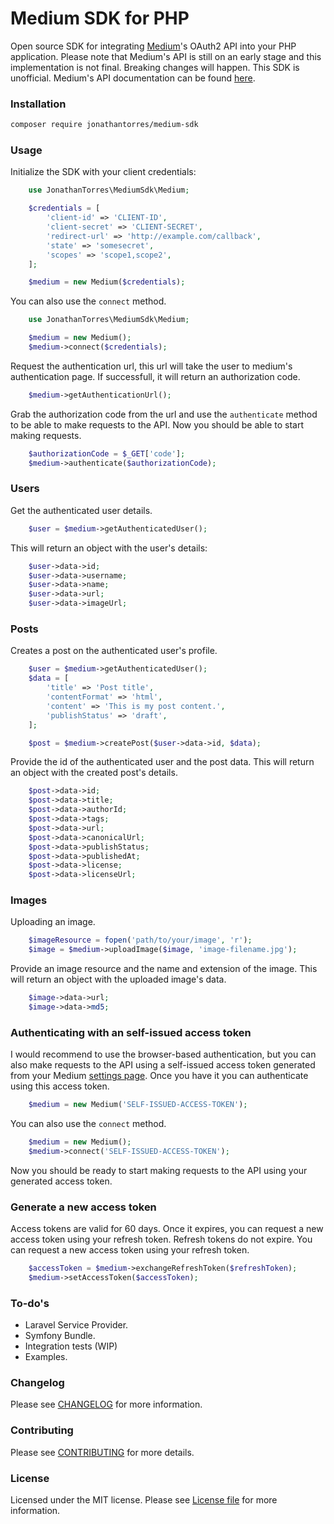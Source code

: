 Medium SDK for PHP
================
Open source SDK for integrating [Medium](https://medium.com)'s OAuth2 API into your PHP application. Please note that Medium's API is still on an early stage and this implementation is not final. Breaking changes will happen. This SDK is unofficial. Medium's API documentation can be found [here](https://github.com/Medium/medium-api-docs).

### Installation
```bash
composer require jonathantorres/medium-sdk
```

### Usage
Initialize the SDK with your client credentials:
```php
    use JonathanTorres\MediumSdk\Medium;

    $credentials = [
        'client-id' => 'CLIENT-ID',
        'client-secret' => 'CLIENT-SECRET',
        'redirect-url' => 'http://example.com/callback',
        'state' => 'somesecret',
        'scopes' => 'scope1,scope2',
    ];

    $medium = new Medium($credentials);
```

You can also use the `connect` method.
```php
    use JonathanTorres\MediumSdk\Medium;

    $medium = new Medium();
    $medium->connect($credentials);
```

Request the authentication url, this url will take the user to medium's authentication page. If successfull, it will return an authorization code.
```php
    $medium->getAuthenticationUrl();
```

Grab the authorization code from the url and use the `authenticate` method to be able to make requests to the API. Now you should be able to start making requests.
```php
    $authorizationCode = $_GET['code'];
    $medium->authenticate($authorizationCode);
```

### Users
Get the authenticated user details.
```php
    $user = $medium->getAuthenticatedUser();
```

This will return an object with the user's details:
```php
    $user->data->id;
    $user->data->username;
    $user->data->name;
    $user->data->url;
    $user->data->imageUrl;
```

### Posts
Creates a post on the authenticated user's profile.
```php
    $user = $medium->getAuthenticatedUser();
    $data = [
        'title' => 'Post title',
        'contentFormat' => 'html',
        'content' => 'This is my post content.',
        'publishStatus' => 'draft',
    ];

    $post = $medium->createPost($user->data->id, $data);
```

Provide the id of the authenticated user and the post data. This will return an object with the created post's details.
```php
    $post->data->id;
    $post->data->title;
    $post->data->authorId;
    $post->data->tags;
    $post->data->url;
    $post->data->canonicalUrl;
    $post->data->publishStatus;
    $post->data->publishedAt;
    $post->data->license;
    $post->data->licenseUrl;
```

### Images
Uploading an image.
```php
    $imageResource = fopen('path/to/your/image', 'r');
    $image = $medium->uploadImage($image, 'image-filename.jpg');
```

Provide an image resource and the name and extension of the image. This will return an object with the uploaded image's data.
```php
    $image->data->url;
    $image->data->md5;
```

### Authenticating with an self-issued access token
I would recommend to use the browser-based authentication, but you can also make requests to the API using a self-issued access token generated from your Medium [settings page](https://medium.com/me/settings). Once you have it you can authenticate using this access token.
```php
    $medium = new Medium('SELF-ISSUED-ACCESS-TOKEN');
```

You can also use the `connect` method.
```php
    $medium = new Medium();
    $medium->connect('SELF-ISSUED-ACCESS-TOKEN');
```

Now you should be ready to start making requests to the API using your generated access token.

### Generate a new access token
Access tokens are valid for 60 days. Once it expires, you can request a new access token using your refresh token. Refresh tokens do not expire. You can request a new access token using your refresh token.
```php
    $accessToken = $medium->exchangeRefreshToken($refreshToken);
    $medium->setAccessToken($accessToken);
```

### To-do's
- Laravel Service Provider.
- Symfony Bundle.
- Integration tests (WIP)
- Examples.

### Changelog
Please see [CHANGELOG](CHANGELOG.md) for more information.

### Contributing
Please see [CONTRIBUTING](CONTRIBUTING.md) for more details.

### License
Licensed under the MIT license. Please see [License file](LICENSE.md) for more information.
